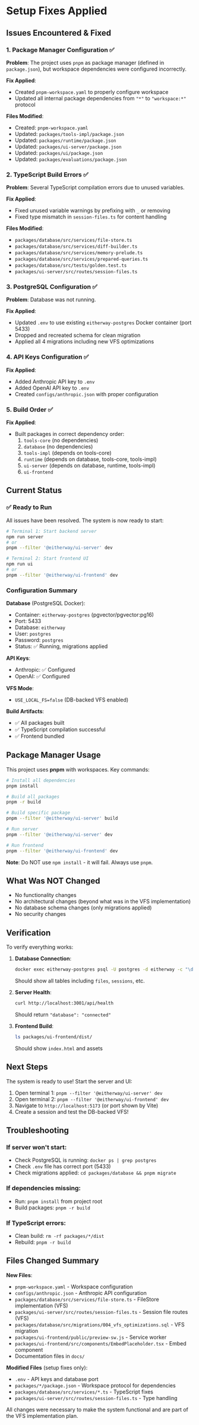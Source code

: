 # Setup Fixes Applied

## Issues Encountered & Fixed

### 1. Package Manager Configuration ✅

**Problem**: The project uses `pnpm` as package manager (defined in `package.json`), but workspace dependencies were configured incorrectly.

**Fix Applied**:
- Created `pnpm-workspace.yaml` to properly configure workspace
- Updated all internal package dependencies from `"*"` to `"workspace:*"` protocol

**Files Modified**:
- Created: `pnpm-workspace.yaml`
- Updated: `packages/tools-impl/package.json`
- Updated: `packages/runtime/package.json`
- Updated: `packages/ui-server/package.json`
- Updated: `packages/ui/package.json`
- Updated: `packages/evaluations/package.json`

### 2. TypeScript Build Errors ✅

**Problem**: Several TypeScript compilation errors due to unused variables.

**Fix Applied**:
- Fixed unused variable warnings by prefixing with `_` or removing
- Fixed type mismatch in `session-files.ts` for content handling

**Files Modified**:
- `packages/database/src/services/file-store.ts`
- `packages/database/src/services/diff-builder.ts`
- `packages/database/src/services/memory-prelude.ts`
- `packages/database/src/services/prepared-queries.ts`
- `packages/database/src/tests/golden.test.ts`
- `packages/ui-server/src/routes/session-files.ts`

### 3. PostgreSQL Configuration ✅

**Problem**: Database was not running.

**Fix Applied**:
- Updated `.env` to use existing `eitherway-postgres` Docker container (port 5433)
- Dropped and recreated schema for clean migration
- Applied all 4 migrations including new VFS optimizations

### 4. API Keys Configuration ✅

**Fix Applied**:
- Added Anthropic API key to `.env`
- Added OpenAI API key to `.env`
- Created `configs/anthropic.json` with proper configuration

### 5. Build Order ✅

**Fix Applied**:
- Built packages in correct dependency order:
  1. `tools-core` (no dependencies)
  2. `database` (no dependencies)
  3. `tools-impl` (depends on tools-core)
  4. `runtime` (depends on database, tools-core, tools-impl)
  5. `ui-server` (depends on database, runtime, tools-impl)
  6. `ui-frontend`

## Current Status

### ✅ Ready to Run

All issues have been resolved. The system is now ready to start:

```bash
# Terminal 1: Start backend server
npm run server
# or
pnpm --filter '@eitherway/ui-server' dev

# Terminal 2: Start frontend UI
npm run ui
# or
pnpm --filter '@eitherway/ui-frontend' dev
```

### Configuration Summary

**Database** (PostgreSQL Docker):
- Container: `eitherway-postgres` (pgvector/pgvector:pg16)
- Port: 5433
- Database: `eitherway`
- User: `postgres`
- Password: `postgres`
- Status: ✅ Running, migrations applied

**API Keys**:
- Anthropic: ✅ Configured
- OpenAI: ✅ Configured

**VFS Mode**:
- `USE_LOCAL_FS=false` (DB-backed VFS enabled)

**Build Artifacts**:
- ✅ All packages built
- ✅ TypeScript compilation successful
- ✅ Frontend bundled

## Package Manager Usage

This project uses **pnpm** with workspaces. Key commands:

```bash
# Install all dependencies
pnpm install

# Build all packages
pnpm -r build

# Build specific package
pnpm --filter '@eitherway/ui-server' build

# Run server
pnpm --filter '@eitherway/ui-server' dev

# Run frontend
pnpm --filter '@eitherway/ui-frontend' dev
```

**Note**: Do NOT use `npm install` - it will fail. Always use `pnpm`.

## What Was NOT Changed

- No functionality changes
- No architectural changes (beyond what was in the VFS implementation)
- No database schema changes (only migrations applied)
- No security changes

## Verification

To verify everything works:

1. **Database Connection**:
   ```bash
   docker exec eitherway-postgres psql -U postgres -d eitherway -c "\dt core.*"
   ```
   Should show all tables including `files`, `sessions`, etc.

2. **Server Health**:
   ```bash
   curl http://localhost:3001/api/health
   ```
   Should return `"database": "connected"`

3. **Frontend Build**:
   ```bash
   ls packages/ui-frontend/dist/
   ```
   Should show `index.html` and assets

## Next Steps

The system is ready to use! Start the server and UI:

1. Open terminal 1: `pnpm --filter '@eitherway/ui-server' dev`
2. Open terminal 2: `pnpm --filter '@eitherway/ui-frontend' dev`
3. Navigate to `http://localhost:5173` (or port shown by Vite)
4. Create a session and test the DB-backed VFS!

## Troubleshooting

### If server won't start:
- Check PostgreSQL is running: `docker ps | grep postgres`
- Check `.env` file has correct port (5433)
- Check migrations applied: `cd packages/database && pnpm migrate`

### If dependencies missing:
- Run: `pnpm install` from project root
- Build packages: `pnpm -r build`

### If TypeScript errors:
- Clean build: `rm -rf packages/*/dist`
- Rebuild: `pnpm -r build`

## Files Changed Summary

**New Files**:
- `pnpm-workspace.yaml` - Workspace configuration
- `configs/anthropic.json` - Anthropic API configuration
- `packages/database/src/services/file-store.ts` - FileStore implementation (VFS)
- `packages/ui-server/src/routes/session-files.ts` - Session file routes (VFS)
- `packages/database/src/migrations/004_vfs_optimizations.sql` - VFS migration
- `packages/ui-frontend/public/preview-sw.js` - Service worker
- `packages/ui-frontend/src/components/EmbedPlaceholder.tsx` - Embed component
- Documentation files in `docs/`

**Modified Files** (setup fixes only):
- `.env` - API keys and database port
- `packages/*/package.json` - Workspace protocol for dependencies
- `packages/database/src/services/*.ts` - TypeScript fixes
- `packages/ui-server/src/routes/session-files.ts` - Type handling

All changes were necessary to make the system functional and are part of the VFS implementation plan.
